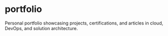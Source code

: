 # portfolio
Personal portfolio showcasing projects, certifications, and articles in cloud, DevOps, and solution architecture.
